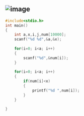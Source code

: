 
![image](https://user-images.githubusercontent.com/100292629/157449871-dd22921c-f08e-4cf7-bfbd-729cb28445fc.png)
---
```c
#include<stdio.h>
int main()
{
	int a,x,i,j,num[10000];
	scanf("%d %d",&a,&x);
		
	for(i=0; i<a; i++)
	{
		scanf("%d",&num[i]);
	}
	
	for(i=0; i<a; i++)
	{
		if(num[i]<x)
		{
			printf("%d ",num[i]);
		}
	}
	
}
```
